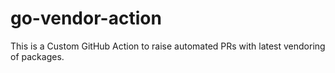 # go-vendor-action
This is a Custom GitHub Action to raise automated PRs with latest vendoring of packages.
